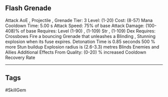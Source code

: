 ## Flash Grenade
Attack
AoE , Projectile , Grenade
Tier: 3
Level: (1-20)
Cost: (8-57) Mana
Cooldown Time: 5.00 s
Attack Speed: 75% of base
Attack Damage: (100-408)% of base
Requires: Level (1-90) , (1-109) Str , (1-109) Dex
Requires: Crossbows
Fire a bouncing Grenade that unleashes a Blinding , Stunning explosion when its fuse expires.
Detonation Time is 0.85 seconds
500 % more Stun buildup
Explosion radius is (2.6-3.3) metres
Blinds Enemies and Allies
Additional Effects From Quality:
(0-20) % increased Cooldown Recovery Rate

---
## Tags
#SkillGem
